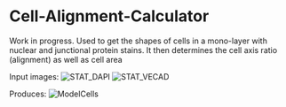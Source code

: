 # Cell-Alignment-Calculator
Work in progress. Used to get the shapes of cells in a mono-layer with nuclear and junctional protein stains. It then determines the cell axis ratio (alignment) as well as cell area

Input images:
![STAT_DAPI](https://user-images.githubusercontent.com/68864205/127900972-b14d68b7-8bce-41a8-a7c0-6387d4f18e5e.png) ![STAT_VECAD](https://user-images.githubusercontent.com/68864205/127900976-451057c5-2971-440d-bd93-18038929bcd2.png)

Produces:
![ModelCells](https://user-images.githubusercontent.com/68864205/127901035-692f13a6-5954-451a-923b-cc324d1f09cd.png)
